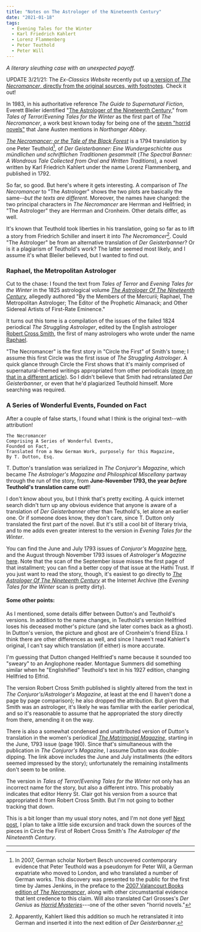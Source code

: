 ```yaml
---
title: "Notes on The Astrologer of the Nineteenth Century"
date: "2021-01-18"
tags: 
  - Evening Tales for the Winter
  - Karl Friedrich Kahlert
  - Lorenz Flammenberg
  - Peter Teuthold
  - Peter Will
---
```


_A literary sleuthing case with an unexpected payoff._

UPDATE 3/21/21: The _Ex-Classics Website_ recently put up [a version of _The Necromancer_, directly from the original sources, with footnotes](https://www.exclassics.com/necro/necrointro.htm). Check it out!

In 1983, in his authoritative reference _The Guide to Supernatural Fiction_, Everett Bleiler identified "[The Astrologer of the Nineteenth Century](https://archive.org/details/eveningtalesfor00unkngoog/page/n188/mode/2up?q=volkert)," from _Tales of Terror_/_Evening Tales for the Winter_ as the first part of _The Necromancer_, a work best known today for being one of the [seven "horrid novels"](https://www.valancourtbooks.com/jane-austens-northanger-abbey-horrid-novels.html) that Jane Austen mentions in _Northanger Abbey_.

_[The Necromancer; or the Tale of the Black Forest](https://www.valancourtbooks.com/the-necromancer-or-the-tale-of-the-black-forest-1794.html)_ is a 1794 translation by one Peter Teuthold[^1], of _Der Geisterbanner: Eine Wundergeschichte aus mündlichen und schriftlichen Traditionen gesammelt_ (_The Spectral Banner: A Wondrous Tale Collected from Oral and Written Traditions_), a novel written by Karl Friedrich Kahlert under the name Lorenz Flammenberg, and published in 1792.

So far, so good. But here's where it gets interesting. A comparison of _The Necromancer_ to "The Astrologer" shows the two plots are basically the same--_but the texts are different_. Moreover, the names have changed: the two principal characters in _The Necromancer_ are Herrman and Hellfried; in "The Astrologer" they are Herrman and Cronheim. Other details differ, as well.

It's known that Teuthold took liberties in his translation, going so far as to lift a story from Friedrich Schiller and insert it into _The Necromancer_[^2]. Could "The Astrologer" be from an alternative translation of _Der Geisterbanner_? Or is it a plagiarism of Teuthold's work? The latter seemed most likely, and I assume it's what Bleiler believed, but I wanted to find out.

### Raphael, the Metropolitan Astrologer

Cut to the chase: I found the text from _Tales of Terror_ and _Evening Tales for the Winter_ in the 1825 astrological volume [_The Astrologer Of The Nineteenth Century_](https://archive.org/details/astrologerofnine00raph/page/n29/mode/2up), allegedly authored "By the Members of the Mercurii; Raphael, The Metropolitan Astrologer; The Editor of the Prophetic Almanack; and Other Sidereal Artists of First-Rate Eminence."

It turns out this tome is a compilation of the issues of the failed 1824 periodical _The Struggling Astrologer_, edited by the English astrologer [Robert Cross Smith](https://en.wikipedia.org/wiki/Robert_Cross_Smith), the first of many astrologers who wrote under the name [Raphael](https://www.encyclopedia.com/science/encyclopedias-almanacs-transcripts-and-maps/smith-robert-cross-1795-1832).

"The Necromancer" is the first story in "Circle the First" of Smith's tome; I assume this first Circle was the first issue of _The Struggling Astrologer_. A quick glance through Circle the First shows that it's mainly comprised of supernatural-themed writings appropriated from other periodicals ([more on that in a different article](/blog/2021-01-26-side-excursion-the-struggling-astrologer-issue-one/)). So I didn't believe that Smith had retranslated _Der Geisterbanner_, or even that he'd plagiarized Teuthold himself. More searching was required.

### A Series of Wonderful Events, Founded on Fact

After a couple of false starts, I found what I think is the original text--with attribution!

```
The Necromancer  
Comprising A Series of Wonderful Events,  
Founded on Fact,  
Translated from a New German Work, purposely for this Magazine,  
By T. Dutton, Esq.
```

T. Dutton's translation was serialized in _The Conjuror's Magazine_, which became _The Astrologer's Magazine and Philosphical Miscellany_ partway through the run of the story, from **June-November 1793, the year _before_ Teuthold's translation came out!**!

I don't know about you, but I think that's pretty exciting. A quick internet search didn't turn up any obvious evidence that anyone is aware of a translation of _Der Geisterbanner_ other than Teuthold's, let alone an earlier one. Or if someone does know, they don't care, since T. Dutton only translated the first part of the novel. But it's still a cool bit of literary trivia, and to me adds even greater interest to the version in _Evening Tales for the Winter_.

You can find the June and July 1793 issues of _Conjuror's Magazine_ [here](http://iapsop.com/archive/materials/conjurors_magazine/), and the August through November 1793 issues of _Astrologer's Magazine_ [here](http://iapsop.com/archive/materials/astrologers_magazine/). Note that the scan of the September issue misses the first page of that installment; you can find a better copy of that issue at the Hathi Trust. If you just want to read the story, though, it's easiest to go directly to [_The Astrologer Of The Nineteenth Century_](https://archive.org/details/astrologerofnine00raph/page/n41/mode/2upp) at the Internet Archive (the _Evening Tales for the Winter_ scan is pretty dirty).

#### Some other points:

As I mentioned, some details differ between Dutton's and Teuthold's versions. In addition to the name changes, in Teuthold's version Hellfried loses his deceased mother's picture (and she later comes back as a ghost). In Dutton's version, the picture and ghost are of Cronheim's friend Eliza. I think there are other differences as well, and since I haven't read Kahlert's original, I can't say which translation (if either) is more accurate.

I'm guessing that Dutton changed Hellfried's name because it sounded too "sweary" to an Anglophone reader. Montague Summers did something similar when he "Englishified" Teuthold's text in his 1927 edition, changing Hellfried to Elfrid.

The version Robert Cross Smith published is slightly altered from the text in _The Conjuror's/Astrologer's Magazine_, at least at the end (I haven't done a page by page comparison); he also dropped the attribution. But given that Smith was an astrologer, it's likely he was familiar with the earlier periodical, and so it's reasonable to assume that he appropriated the story directly from there, amending it on the way.

There is also a somewhat condensed and unattributed version of Dutton's translation in the women's periodical [_The Matrimonial Magazine_](https://books.google.com/books?id=WXgx3YHSdxoC&printsec=frontcover&source=gbs_ge_summary_r&cad=0#v=onepage&q&f=false), starting in the June, 1793 issue (page 190). Since that's simultaneous with the publication in _The Conjuror's Magazine_, I assume Dutton was double-dipping. The link above includes the June and July installments (the editors seemed impressed by the story); unfortunately the remaining installments don't seem to be online.

The version in _Tales of Terror_/_Evening Tales for the Winter_ not only has an incorrect name for the story, but also a different intro. This probably indicates that editor Henry St. Clair got his version from a source that appropriated it from Robert Cross Smith. But I'm not going to bother tracking that down.

This is a bit longer than my usual story notes, and I'm not done yet! [Next post](/blog/2021-01-26-side-excursion-the-struggling-astrologer-issue-one/), I plan to take a little side excursion and track down the sources of the pieces in Circle the First of Robert Cross Smith's _The Astrologer of the Nineteenth Century_.

* * *

[^1]: In 2007, German scholar Norbert Besch uncovered contemporary evidence that Peter Teuthold was a pseudonym for Peter Will, a German expatriate who moved to London, and who translated a number of German works. This discovery was presented to the public for the first time by James Jenkins, in the preface to the [2007 Valancourt Books edition of _The Necromancer_](https://www.valancourtbooks.com/the-necromancer-or-the-tale-of-the-black-forest-1794.html), along with other circumstantial evidence that lent credence to this claim. Will also translated Carl Grosses's _Der Genius_ as [_Horrid Mysteries_](https://www.valancourtbooks.com/horrid-mysteries-1796.html)\---one of the other seven "horrid novels." 

[^2]: Apparently, Kahlert liked this addition so much he retranslated it into German and inserted it into the next edition of _Der Geisterbanner_. 
